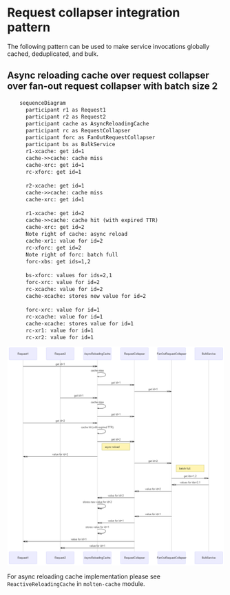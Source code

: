 # Request collapser integration pattern
The following pattern can be used to make service invocations globally cached, deduplicated, and bulk.  

## Async reloading cache over request collapser over fan-out request collapser with batch size 2

```mermaid
    sequenceDiagram
      participant r1 as Request1
      participant r2 as Request2
      participant cache as AsyncReloadingCache
      participant rc as RequestCollapser
      participant forc as FanOutRequestCollapser
      participant bs as BulkService
      r1-xcache: get id=1
      cache->>cache: cache miss
      cache-xrc: get id=1
      rc-xforc: get id=1
      
      r2-xcache: get id=1
      cache->>cache: cache miss
      cache-xrc: get id=1
      
      r1-xcache: get id=2
      cache->>cache: cache hit (with expired TTR)
      cache-xrc: get id=2
      Note right of cache: async reload
      cache-xr1: value for id=2
      rc-xforc: get id=2
      Note right of forc: batch full
      forc-xbs: get ids=1,2
      
      bs-xforc: values for ids=2,1
      forc-xrc: value for id=2
      rc-xcache: value for id=2
      cache-xcache: stores new value for id=2
      
      forc-xrc: value for id=1
      rc-xcache: value for id=1
      cache-xcache: stores value for id=1
      rc-xr1: value for id=1
      rc-xr2: value for id=1
```

![](request_collapser_integration.png)

For async reloading cache implementation please see `ReactiveReloadingCache` in `molten-cache` module.
